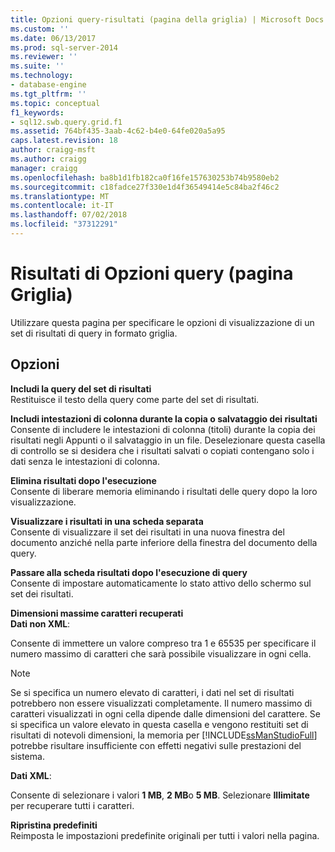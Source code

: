 ```yaml
---
title: Opzioni query-risultati (pagina della griglia) | Microsoft Docs
ms.custom: ''
ms.date: 06/13/2017
ms.prod: sql-server-2014
ms.reviewer: ''
ms.suite: ''
ms.technology:
- database-engine
ms.tgt_pltfrm: ''
ms.topic: conceptual
f1_keywords:
- sql12.swb.query.grid.f1
ms.assetid: 764bf435-3aab-4c62-b4e0-64fe020a5a95
caps.latest.revision: 18
author: craigg-msft
ms.author: craigg
manager: craigg
ms.openlocfilehash: ba8b1d1fb182ca0f16fe157630253b74b9580eb2
ms.sourcegitcommit: c18fadce27f330e1d4f36549414e5c84ba2f46c2
ms.translationtype: MT
ms.contentlocale: it-IT
ms.lasthandoff: 07/02/2018
ms.locfileid: "37312291"
---
```

# <a name="query-options-results-grid-page"></a>Risultati di Opzioni query (pagina Griglia)
  Utilizzare questa pagina per specificare le opzioni di visualizzazione di un set di risultati di query in formato griglia.  
  
## <a name="options"></a>Opzioni  
 **Includi la query del set di risultati**  
 Restituisce il testo della query come parte del set di risultati.  
  
 **Includi intestazioni di colonna durante la copia o salvataggio dei risultati**  
 Consente di includere le intestazioni di colonna (titoli) durante la copia dei risultati negli Appunti o il salvataggio in un file. Deselezionare questa casella di controllo se si desidera che i risultati salvati o copiati contengano solo i dati senza le intestazioni di colonna.  
  
 **Elimina risultati dopo l'esecuzione**  
 Consente di liberare memoria eliminando i risultati delle query dopo la loro visualizzazione.  
  
 **Visualizzare i risultati in una scheda separata**  
 Consente di visualizzare il set dei risultati in una nuova finestra del documento anziché nella parte inferiore della finestra del documento della query.  
  
 **Passare alla scheda risultati dopo l'esecuzione di query**  
 Consente di impostare automaticamente lo stato attivo dello schermo sul set dei risultati.  
  
 **Dimensioni massime caratteri recuperati**  
 **Dati non XML**:  
  
 Consente di immettere un valore compreso tra 1 e 65535 per specificare il numero massimo di caratteri che sarà possibile visualizzare in ogni cella.  
  
> [!NOTE]  
>  Se si specifica un numero elevato di caratteri, i dati nel set di risultati potrebbero non essere visualizzati completamente. Il numero massimo di caratteri visualizzati in ogni cella dipende dalle dimensioni del carattere. Se si specifica un valore elevato in questa casella e vengono restituiti set di risultati di notevoli dimensioni, la memoria per [!INCLUDE[ssManStudioFull](../includes/ssmanstudiofull-md.md)] potrebbe risultare insufficiente con effetti negativi sulle prestazioni del sistema.  
  
 **Dati XML**:  
  
 Consente di selezionare i valori **1 MB**, **2 MB**o **5 MB**. Selezionare **Illimitate** per recuperare tutti i caratteri.  
  
 **Ripristina predefiniti**  
 Reimposta le impostazioni predefinite originali per tutti i valori nella pagina.  
  
  
